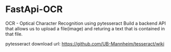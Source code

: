 # FastApi-OCR
OCR - Optical Character Recognition using pytesseract
Build a backend API that allows us to upload a file(image) and returing a text that is contained in that file.

pytesseract download url: https://github.com/UB-Mannheim/tesseract/wiki
